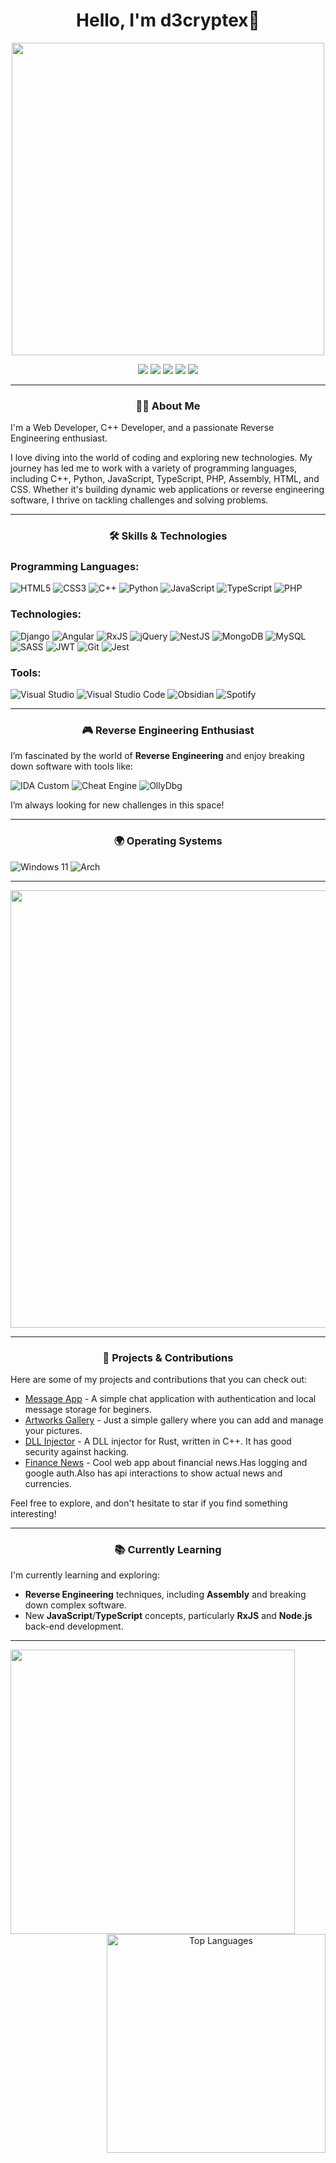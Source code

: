 <h1 align="center">Hello, I'm d3cryptex👋</h1>

<p align="center"> 
  <img src="https://media.giphy.com/media/v1.Y2lkPTc5MGI3NjExZ3AxdGZrZ2ZreDdoaDA4cHE3NHBxZGwwZmhrdmltMjJ6dzV4c2gyNSZlcD12MV9naWZzX3NlYXJjaCZjdD1n/NKEt9elQ5cR68/giphy.gif" width="500"/>
</p>

<p align="center">
 <img src="https://img.shields.io/badge/Discord-%235865F2.svg?style=for-the-badge&logo=discord&logoColor=white"/>
 <img src="https://img.shields.io/badge/Gmail-D14836?style=for-the-badge&logo=gmail&logoColor=white"/>
 <img src="https://img.shields.io/badge/linkedin-%230077B5.svg?style=for-the-badge&logo=linkedin&logoColor=white"/>
 <img src="https://img.shields.io/badge/Telegram-2CA5E0?style=for-the-badge&logo=telegram&logoColor=white"/>
 <img src="https://img.shields.io/badge/YouTube-%23FF0000.svg?style=for-the-badge&logo=YouTube&logoColor=white"/>
</p>

---

<h3 align="center"> 
  🧑‍💻 About Me
</h3>

I'm a Web Developer, C++ Developer, and a passionate Reverse Engineering enthusiast.

I love diving into the world of coding and exploring new technologies. My journey has led me to work with a variety of programming languages, including C++, Python, JavaScript, TypeScript, PHP, Assembly, HTML, and CSS. Whether it's building dynamic web applications or reverse engineering software, I thrive on tackling challenges and solving problems.

---

<h3 align="center"> 
  🛠️ Skills & Technologies
</h3>

### Programming Languages:
![HTML5](https://img.shields.io/badge/html5-%23E34F26.svg?style=for-the-badge&logo=html5&logoColor=white)
![CSS3](https://img.shields.io/badge/css3-%231572B6.svg?style=for-the-badge&logo=css3&logoColor=white)
![C++](https://img.shields.io/badge/c++-%2300599C.svg?style=for-the-badge&logo=c%2B%2B&logoColor=white)
![Python](https://img.shields.io/badge/python-3670A0?style=for-the-badge&logo=python&logoColor=ffdd54)
![JavaScript](https://img.shields.io/badge/javascript-%23323330.svg?style=for-the-badge&logo=javascript&logoColor=%23F7DF1E)
![TypeScript](https://img.shields.io/badge/typescript-%23007ACC.svg?style=for-the-badge&logo=typescript&logoColor=white)
![PHP](https://img.shields.io/badge/php-%23777BB4.svg?style=for-the-badge&logo=php&logoColor=white)

### Technologies:
![Django](https://img.shields.io/badge/django-%23092E20.svg?style=for-the-badge&logo=django&logoColor=white)
![Angular](https://img.shields.io/badge/angular-%23DD0031.svg?style=for-the-badge&logo=angular&logoColor=white)
![RxJS](https://img.shields.io/badge/rxjs-%23B7178C.svg?style=for-the-badge&logo=reactivex&logoColor=white)
![jQuery](https://img.shields.io/badge/jquery-%230769AD.svg?style=for-the-badge&logo=jquery&logoColor=white)
![NestJS](https://img.shields.io/badge/nestjs-%23E0234E.svg?style=for-the-badge&logo=nestjs&logoColor=white)
![MongoDB](https://img.shields.io/badge/MongoDB-%234ea94b.svg?style=for-the-badge&logo=mongodb&logoColor=white)
![MySQL](https://img.shields.io/badge/mysql-4479A1.svg?style=for-the-badge&logo=mysql&logoColor=white)
![SASS](https://img.shields.io/badge/SASS-hotpink.svg?style=for-the-badge&logo=SASS&logoColor=white)
![JWT](https://img.shields.io/badge/JWT-black?style=for-the-badge&logo=JSON%20web%20tokens)
![Git](https://img.shields.io/badge/git-%23F05033.svg?style=for-the-badge&logo=git&logoColor=white)
![Jest](https://img.shields.io/badge/-jest-%23C21325?style=for-the-badge&logo=jest&logoColor=white)

### Tools:
![Visual Studio](https://img.shields.io/badge/Visual%20Studio-5C2D91.svg?style=for-the-badge&logo=visual-studio&logoColor=white)
![Visual Studio Code](https://img.shields.io/badge/Visual%20Studio%20Code-0078d7.svg?style=for-the-badge&logo=visual-studio-code&logoColor=white)
![Obsidian](https://img.shields.io/badge/Obsidian-%23483699.svg?style=for-the-badge&logo=obsidian&logoColor=white)
![Spotify](https://img.shields.io/badge/Spotify-1ED760?style=for-the-badge&logo=spotify&logoColor=white)

---

<h3 align="center"> 
  🎮 Reverse Engineering Enthusiast
</h3>

I’m fascinated by the world of **Reverse Engineering** and enjoy breaking down software with tools like:

![IDA Custom](https://img.shields.io/badge/IDA-%23FFFFFF?style=for-the-badge&logo=ida)
![Cheat Engine](https://img.shields.io/badge/Cheat%20Engine-%2300BFFF?style=for-the-badge&logo=https://img.icons8.com/ios/50/cheat-engine.png&logoColor=white)
![OllyDbg](https://img.shields.io/badge/OllyDbg-%23FF6347?style=for-the-badge&logo=ollydbg&logoColor=white)
  
I’m always looking for new challenges in this space!

---

<h3 align="center"> 
  🌍 Operating Systems
</h3>

![Windows 11](https://img.shields.io/badge/Windows%2011-%230079d5.svg?style=for-the-badge&logo=Windows%2011&logoColor=white)
![Arch](https://img.shields.io/badge/Arch%20Linux-1793D1?logo=arch-linux&logoColor=fff&style=for-the-badge)

---

<p align="center"> 
  <img src="https://i.pinimg.com/originals/b4/e3/71/b4e371619042d1e80918d09904e90f7d.gif" width="700"/>
</p>

---

<h3 align="center"> 
  🚀 Projects & Contributions
</h3>

Here are some of my projects and contributions that you can check out:

- [Message App](https://github.com/d3cryptex/Simple-MessagingApp) - A simple chat application with authentication and local message storage for beginers.
- [Artworks Gallery](https://github.com/d3cryptex/artworks-gallery) - Just a simple gallery where you can add and manage your pictures.
- [DLL Injector](https://github.com/d3cryptex/Delusive-Loader) - A DLL injector for Rust, written in C++. It has good security against hacking.
- [Finance News]() - Cool web app about financial news.Has logging and google auth.Also has api interactions to show actual news and currencies.
  
Feel free to explore, and don't hesitate to star if you find something interesting!

---

<h3 align="center"> 
  📚 Currently Learning
</h3>

I'm currently learning and exploring:
- **Reverse Engineering** techniques, including **Assembly** and breaking down complex software.
- New **JavaScript**/**TypeScript** concepts, particularly **RxJS** and **Node.js** back-end development.

---

<!-- [![GitHub Stats](https://github-readme-stats.vercel.app/api?username=d3cryptex&show_icons=true)](https://github.com/d3cryptex) -->
<div align="center">
  <img align="left" src="https://github-readme-stats.vercel.app/api?username=d3cryptex&include_all_commits=true&count_private=true&show_icons=true&theme=github_dark" width="455"/>
  <img align="right" src="https://github-readme-stats.vercel.app/api/top-langs?username=d3cryptex&show_icons=true&locale=en&layout=compact&theme=github_dark" alt="Top Languages" width="350" />
</div>


